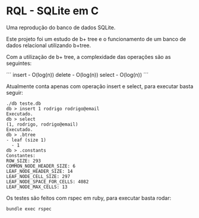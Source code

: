 # RQL - SQLite em C

Uma reprodução do banco de dados SQLite.

Este projeto foi um estudo de b+ tree e o funcionamento de um banco de dados relacional utilizando b+tree.

Com a utilização de b+ tree, a complexidade das operações são as seguintes:

´´´
insert - O(log(n))
delete - O(log(n))
select - O(log(n))
´´´


Atualmente conta apenas com operação insert e select, para executar basta seguir:

```
./db teste.db
db > insert 1 rodrigo rodrigo@email
Executado.
db > select
(1, rodrigo, rodrigo@email)
Executado.
db > .btree
- leaf (size 1)
  - 1
db > .constants
Constantes:
ROW_SIZE: 293
COMMON_NODE_HEADER_SIZE: 6
LEAF_NODE_HEADER_SIZE: 14
LEAF_NODE_CELL_SIZE: 297
LEAF_NODE_SPACE_FOR_CELLS: 4082
LEAF_NODE_MAX_CELLS: 13
```

Os testes são feitos com rspec em ruby, para executar basta rodar:
```
bundle exec rspec
```